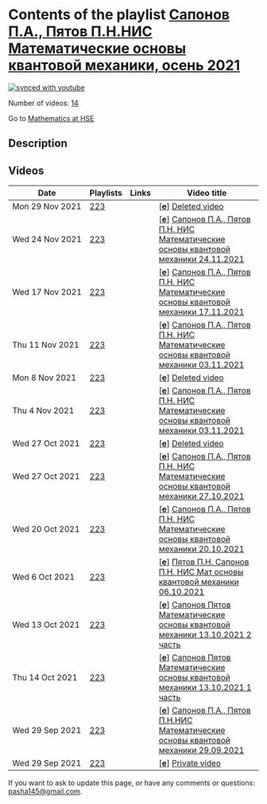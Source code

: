 # Contents of the playlist [Сапонов П.А., Пятов П.Н.НИС Математические основы квантовой механики, осень 2021](https://www.youtube.com/playlist?list=PLq3E5oubNNoD165LM_iwAMgEVq4_Fc1WE)

[![synced with youtube](https://img.shields.io/github/last-commit/mathphysschool/mathphysschool.github.io/autoupdate1?label=synced%20with%20youtube)](https://github.com/mathphysschool/mathphysschool.github.io/commits/autoupdate1)

Number of videos: [14](#videos)

Go to [Mathematics at HSE](../README.md)

## Description



## Videos

|Date|Playlists|Links|Video title|
|---|---|---|---|
| Mon&nbsp;29&nbsp;Nov&nbsp;2021 | [223](../playlists/223 "Сапонов П.А., Пятов П.Н.НИС Математические основы квантовой механики, осень 2021") |  | [[**e**](https://studio.youtube.com/video/fFQ9-qaCZOU/edit "Edit")] [Deleted video](https://www.youtube.com/watch?v=fFQ9-qaCZOU&list=PLq3E5oubNNoD165LM_iwAMgEVq4_Fc1WE "This video is unavailable.") |
| Wed&nbsp;24&nbsp;Nov&nbsp;2021 | [223](../playlists/223 "Сапонов П.А., Пятов П.Н.НИС Математические основы квантовой механики, осень 2021") |  | [[**e**](https://studio.youtube.com/video/6XMueLx9i0E/edit "Edit")] [Сапонов П.А., Пятов П.Н. НИС Математические основы квантовой механики 24.11.2021](https://www.youtube.com/watch?v=6XMueLx9i0E&list=PLq3E5oubNNoD165LM_iwAMgEVq4_Fc1WE) |
| Wed&nbsp;17&nbsp;Nov&nbsp;2021 | [223](../playlists/223 "Сапонов П.А., Пятов П.Н.НИС Математические основы квантовой механики, осень 2021") |  | [[**e**](https://studio.youtube.com/video/62y0uCxxoAg/edit "Edit")] [Сапонов П.А., Пятов П.Н. НИС Математические основы квантовой механики 17.11.2021](https://www.youtube.com/watch?v=62y0uCxxoAg&list=PLq3E5oubNNoD165LM_iwAMgEVq4_Fc1WE) |
| Thu&nbsp;11&nbsp;Nov&nbsp;2021 | [223](../playlists/223 "Сапонов П.А., Пятов П.Н.НИС Математические основы квантовой механики, осень 2021") |  | [[**e**](https://studio.youtube.com/video/g8Yvdtpwhvo/edit "Edit")] [Сапонов П.А., Пятов П.Н. НИС Математические основы квантовой механики 03.11.2021](https://www.youtube.com/watch?v=g8Yvdtpwhvo&list=PLq3E5oubNNoD165LM_iwAMgEVq4_Fc1WE) |
| Mon&nbsp;8&nbsp;Nov&nbsp;2021 | [223](../playlists/223 "Сапонов П.А., Пятов П.Н.НИС Математические основы квантовой механики, осень 2021") |  | [[**e**](https://studio.youtube.com/video/A9TkOZ077dI/edit "Edit")] [Deleted video](https://www.youtube.com/watch?v=A9TkOZ077dI&list=PLq3E5oubNNoD165LM_iwAMgEVq4_Fc1WE "This video is unavailable.") |
| Thu&nbsp;4&nbsp;Nov&nbsp;2021 | [223](../playlists/223 "Сапонов П.А., Пятов П.Н.НИС Математические основы квантовой механики, осень 2021") |  | [[**e**](https://studio.youtube.com/video/pmppyX7wcKw/edit "Edit")] [Сапонов П.А., Пятов П.Н. НИС Математические основы квантовой механики 03.11.2021](https://www.youtube.com/watch?v=pmppyX7wcKw&list=PLq3E5oubNNoD165LM_iwAMgEVq4_Fc1WE) |
| Wed&nbsp;27&nbsp;Oct&nbsp;2021 | [223](../playlists/223 "Сапонов П.А., Пятов П.Н.НИС Математические основы квантовой механики, осень 2021") |  | [[**e**](https://studio.youtube.com/video/1J7UrpBi3RA/edit "Edit")] [Deleted video](https://www.youtube.com/watch?v=1J7UrpBi3RA&list=PLq3E5oubNNoD165LM_iwAMgEVq4_Fc1WE "This video is unavailable.") |
| Wed&nbsp;27&nbsp;Oct&nbsp;2021 | [223](../playlists/223 "Сапонов П.А., Пятов П.Н.НИС Математические основы квантовой механики, осень 2021") |  | [[**e**](https://studio.youtube.com/video/8dQXR-i-dNc/edit "Edit")] [Сапонов П.А., Пятов П.Н. НИС Математические основы квантовой механики 27.10.2021](https://www.youtube.com/watch?v=8dQXR-i-dNc&list=PLq3E5oubNNoD165LM_iwAMgEVq4_Fc1WE) |
| Wed&nbsp;20&nbsp;Oct&nbsp;2021 | [223](../playlists/223 "Сапонов П.А., Пятов П.Н.НИС Математические основы квантовой механики, осень 2021") |  | [[**e**](https://studio.youtube.com/video/SG8dmPKUCrE/edit "Edit")] [Сапонов П.А., Пятов П.Н. НИС Математические основы квантовой механики 20.10.2021](https://www.youtube.com/watch?v=SG8dmPKUCrE&list=PLq3E5oubNNoD165LM_iwAMgEVq4_Fc1WE) |
| Wed&nbsp;6&nbsp;Oct&nbsp;2021 | [223](../playlists/223 "Сапонов П.А., Пятов П.Н.НИС Математические основы квантовой механики, осень 2021") |  | [[**e**](https://studio.youtube.com/video/soYS2QCt1M0/edit "Edit")] [Пятов П.Н. Сапонов П.Н. НИС Мат основы квантовой механики 06.10.2021](https://www.youtube.com/watch?v=soYS2QCt1M0&list=PLq3E5oubNNoD165LM_iwAMgEVq4_Fc1WE) |
| Wed&nbsp;13&nbsp;Oct&nbsp;2021 | [223](../playlists/223 "Сапонов П.А., Пятов П.Н.НИС Математические основы квантовой механики, осень 2021") |  | [[**e**](https://studio.youtube.com/video/eHL8p_SfliU/edit "Edit")] [Сапонов Пятов Математические основы квантовой механики 13.10.2021 2 часть](https://www.youtube.com/watch?v=eHL8p_SfliU&list=PLq3E5oubNNoD165LM_iwAMgEVq4_Fc1WE) |
| Thu&nbsp;14&nbsp;Oct&nbsp;2021 | [223](../playlists/223 "Сапонов П.А., Пятов П.Н.НИС Математические основы квантовой механики, осень 2021") |  | [[**e**](https://studio.youtube.com/video/tXtm-SL_esk/edit "Edit")] [Сапонов Пятов Математические основы квантовой механики 13.10.2021 1 часть](https://www.youtube.com/watch?v=tXtm-SL_esk&list=PLq3E5oubNNoD165LM_iwAMgEVq4_Fc1WE) |
| Wed&nbsp;29&nbsp;Sep&nbsp;2021 | [223](../playlists/223 "Сапонов П.А., Пятов П.Н.НИС Математические основы квантовой механики, осень 2021") |  | [[**e**](https://studio.youtube.com/video/fC4FC4DIYOc/edit "Edit")] [Сапонов П.А., Пятов П.Н.НИС Математические основы квантовой механики 29.09.2021](https://www.youtube.com/watch?v=fC4FC4DIYOc&list=PLq3E5oubNNoD165LM_iwAMgEVq4_Fc1WE) |
| Wed&nbsp;29&nbsp;Sep&nbsp;2021 | [223](../playlists/223 "Сапонов П.А., Пятов П.Н.НИС Математические основы квантовой механики, осень 2021") |  | [[**e**](https://studio.youtube.com/video/dUil0TixeSg/edit "Edit")] [Private video](https://www.youtube.com/watch?v=dUil0TixeSg&list=PLq3E5oubNNoD165LM_iwAMgEVq4_Fc1WE "This video is private.") |


 If you want to ask to update this page, or have any comments or questions: <pasha145@gmail.com>.